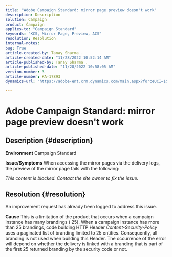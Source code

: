 ```yaml
---
title: "Adobe Campaign Standard: mirror page preview doesn't work"
description: Description
solution: Campaign
product: Campaign
applies-to: "Campaign Standard"
keywords: "KCS, Mirror Page, Preview, ACS"
resolution: Resolution
internal-notes: 
bug: True
article-created-by: Tanay Sharma .
article-created-date: "11/28/2022 10:52:14 AM"
article-published-by: Tanay Sharma .
article-published-date: "11/28/2022 10:58:05 AM"
version-number: 3
article-number: KA-17893
dynamics-url: "https://adobe-ent.crm.dynamics.com/main.aspx?forceUCI=1&pagetype=entityrecord&etn=knowledgearticle&id=a545b6b3-0a6f-ed11-9562-6045bd006239"

---
```

# Adobe Campaign Standard: mirror page preview doesn't work

## Description {#description}

<b>Environment</b>
Campaign Standard


<b>Issue/Symptoms</b>
When accessing the mirror pages via the delivery logs, the preview of the mirror page fails with the following:

*This content is blocked. Contact the site owner to fix the issue.*


## Resolution {#resolution}


An improvement request has already been logged to address this issue.


<b>Cause</b>
This is a limitation of the product that occurs when a campaign instance has many brandings ( 25). When a campaign instance has more than 25 brandings, code building HTTP Header *Content-Security-Policy* uses a paginated list of branding limited to 25 entities. Consequently, all branding is not used when building this Header. The occurrence of the error will depend on whether the delivery is linked with a branding that is part of the first 25 returned branding by the security code or not.
